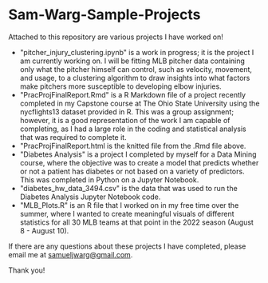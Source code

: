 # Sam-Warg-Sample-Projects

Attached to this repository are various projects I have worked on! 

- "pitcher_injury_clustering.ipynb" is a work in progress; it is the project I am currently working on. I will be fitting MLB pitcher data containing only what the pitcher himself can control, such as velocity, movement, and usage, to a clustering algorithm to draw insights into what factors make pitchers more susceptible to developing elbow injuries.
- "PracProjFinalReport.Rmd" is a R Markdown file of a project recently completed in my Capstone course at The Ohio State University using the nycflights13 dataset provided in R. This was a group assignment; however, it is a good representation of the work I am capable of completing, as I had a large role in the coding and statistical analysis that was required to complete it.
- "PracProjFinalReport.html is the knitted file from the .Rmd file above.
- "Diabetes Analysis" is a project I completed by myself for a Data Mining course, where the objective was to create a model that predicts whether or not a patient has diabetes or not based on a variety of predictors. This was completed in Python on a Jupyter Notebook.
- "diabetes_hw_data_3494.csv" is the data that was used to run the Diabetes Analysis Jupyter Notebook code.
- "MLB_Plots.R" is an R file that I worked on in my free time over the summer, where I wanted to create meaningful visuals of different statistics for all 30 MLB teams at that point in the 2022 season (August 8 - August 10). 

If there are any questions about these projects I have completed, please email me at samueljwarg@gmail.com.

Thank you!

